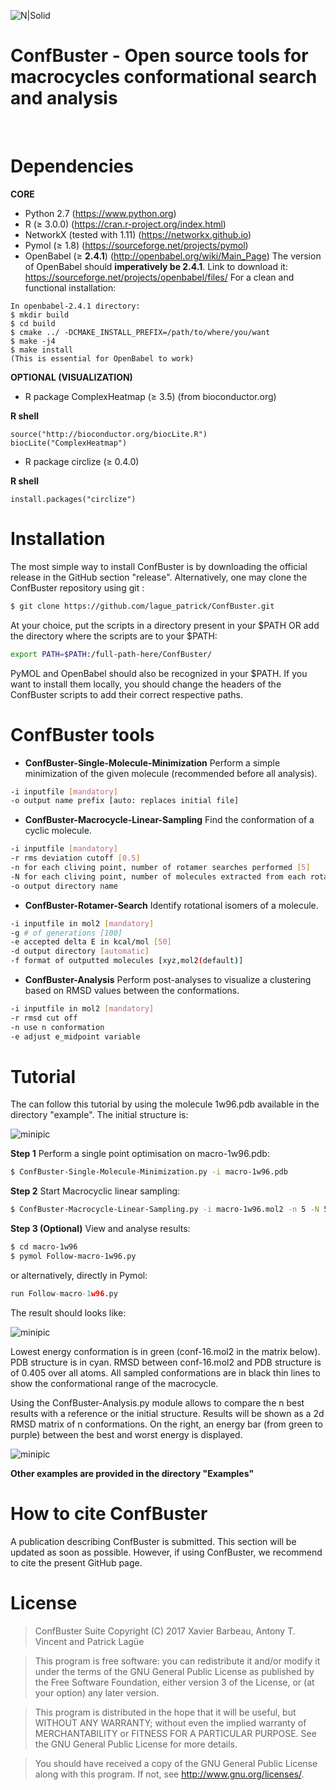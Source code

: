 ![N|Solid](http://132.203.89.236/ConfBuster/confbuster.png)
# ConfBuster - Open source tools for macrocycles conformational search and analysis

&nbsp;

# Dependencies
**CORE**
- Python 2.7 (https://www.python.org)
- R (≥ 3.0.0) (https://cran.r-project.org/index.html)
- NetworkX (tested with 1.11) (https://networkx.github.io)
- Pymol (≥ 1.8) (https://sourceforge.net/projects/pymol)
- OpenBabel (≥ **2.4.1**) (http://openbabel.org/wiki/Main_Page)
The version of OpenBabel should **imperatively be 2.4.1**.
Link to download it: https://sourceforge.net/projects/openbabel/files/
For a clean and functional installation:
 ```{sh}
In openbabel-2.4.1 directory:
$ mkdir build
$ cd build
$ cmake ../ -DCMAKE_INSTALL_PREFIX=/path/to/where/you/want
$ make -j4
$ make install
(This is essential for OpenBabel to work)
```
**OPTIONAL (VISUALIZATION)**
- R package ComplexHeatmap (≥ 3.5) (from bioconductor.org)

**R shell**
 ```{r}
source("http://bioconductor.org/biocLite.R")
biocLite("ComplexHeatmap")
```
- R package circlize (≥ 0.4.0)

**R shell**
 ```{r}
install.packages("circlize")
```
# Installation
The most simple way to install ConfBuster is by downloading the official release in the GitHub section "release". Alternatively, one may clone the ConfBuster repository using git :
 ```sh
$ git clone https://github.com/lague_patrick/ConfBuster.git
  ```
At your choice, put the scripts in a directory present in your $PATH OR add the directory where the scripts are to your $PATH:
   ```sh
 export PATH=$PATH:/full-path-here/ConfBuster/
   ```
 PyMOL and OpenBabel should also be recognized in your $PATH. If you want to install them locally, you should change the headers of the ConfBuster scripts to add their correct respective paths.
 
# ConfBuster tools
- **ConfBuster-Single-Molecule-Minimization**
Perform a simple minimization of the given molecule (recommended before all analysis).
 ```sh
 -i inputfile [mandatory]
 -o output name prefix [auto: replaces initial file]
  ```

  - **ConfBuster-Macrocycle-Linear-Sampling**
 Find the conformation of a cyclic molecule.
  ```sh
-i inputfile [mandatory]
-r rms deviation cutoff [0.5]
-n for each cliving point, number of rotamer searches performed [5] 
-N for each cliving point, number of molecules extracted from each rotamer search [5] 
-o output directory name
```
- **ConfBuster-Rotamer-Search**
Identify rotational isomers of a molecule.
 ```sh
-i inputfile in mol2 [mandatory] 
-g # of generations [100] 
-e accepted delta E in kcal/mol [50] 
-d output directory [automatic]
-f format of outputted molecules [xyz,mol2(default)]
 ```
 - **ConfBuster-Analysis**
 Perform post-analyses to visualize a clustering based on RMSD values between the conformations.
 ```sh 
 -i inputfile in mol2 [mandatory] 
 -r rmsd cut off 
 -n use n conformation
 -e adjust e_midpoint variable
  ```
# Tutorial
The can follow this tutorial by using the molecule 1w96.pdb available in the directory "example".
The initial structure is:

![minipic](http://132.203.89.236/ConfBuster/macro-1w96-1.png)

**Step 1**
Perform a single point optimisation on macro-1w96.pdb:
 ```sh
$ ConfBuster-Single-Molecule-Minimization.py -i macro-1w96.pdb
  ```
**Step 2**
Start Macrocyclic linear sampling:
 ```sh
 $ ConfBuster-Macrocycle-Linear-Sampling.py -i macro-1w96.mol2 -n 5 -N 5 -r 0.5
  ```
**Step 3 (Optional)**
View and analyse results:
 ```sh
$ cd macro-1w96
$ pymol Follow-macro-1w96.py
  ```
 or alternatively, directly in Pymol:
   ```python
  run Follow-macro-1w96.py
  ```
 The result should looks like:

![minipic](http://132.203.89.236/ConfBuster/conformational-range-3.png)

Lowest energy conformation is in green (conf-16.mol2 in the matrix below). PDB structure is in cyan. RMSD between conf-16.mol2 and PDB structure is of 0.405 over all atoms. All sampled conformations are in black thin lines to show the conformational range of the macrocycle.
 
Using the ConfBuster-Analysis.py module allows to compare the n best results with a reference or the initial structure. Results will be shown as a 2d RMSD matrix of n conformations. On the right, an energy bar (from green to purple) between the best and worst energy is displayed.

![minipic](http://132.203.89.236/ConfBuster/Heatmap_20.png)

**Other examples are provided in the directory "Examples"**

# How to cite ConfBuster
A publication describing ConfBuster is submitted. This section will be updated as soon as possible. However, if using ConfBuster, we recommend to cite the present GitHub page.
# License
>ConfBuster Suite
>Copyright (C) 2017  Xavier Barbeau, Antony T. Vincent and Patrick Lagüe

>This program is free software: you can redistribute it and/or modify
>it under the terms of the GNU General Public License as published by
>the Free Software Foundation, either version 3 of the License, or
>(at your option) any later version.

>This program is distributed in the hope that it will be useful,
>but WITHOUT ANY WARRANTY; without even the implied warranty of
>MERCHANTABILITY or FITNESS FOR A PARTICULAR PURPOSE.  See the
>GNU General Public License for more details.

>You should have received a copy of the GNU General Public License
>along with this program.  If not, see http://www.gnu.org/licenses/.


